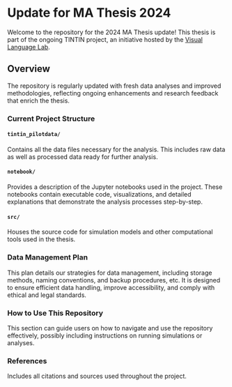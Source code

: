 # Update for MA Thesis 2024
Welcome to the repository for the 2024 MA Thesis update! This thesis is part of the ongoing TINTIN project, an initiative hosted by the [Visual Language Lab](https://www.visuallanguagelab.com/tintin).

## Overview
The repository is regularly updated with fresh data analyses and improved methodologies, reflecting ongoing enhancements and research feedback that enrich the thesis.

### Current Project Structure

#### `tintin_pilotdata/`
Contains all the data files necessary for the analysis. This includes raw data as well as processed data ready for further analysis.

#### `notebook/`
Provides a description of the Jupyter notebooks used in the project. These notebooks contain executable code, visualizations, and detailed explanations that demonstrate the analysis processes step-by-step.

#### `src/`
Houses the source code for simulation models and other computational tools used in the thesis.

### Data Management Plan
This plan details our strategies for data management, including storage methods, naming conventions, and backup procedures, etc. It is designed to ensure efficient data handling, improve accessibility, and comply with ethical and legal standards.

### How to Use This Repository
This section can guide users on how to navigate and use the repository effectively, possibly including instructions on running simulations or analyses.

### References
Includes all citations and sources used throughout the project.

